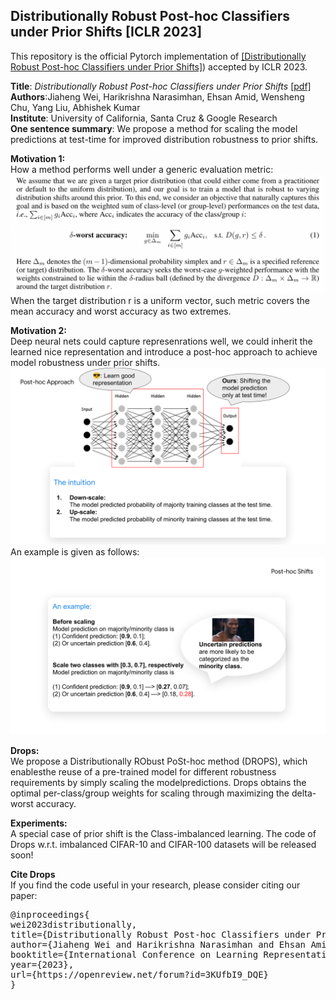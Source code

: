 ## Distributionally Robust Post-hoc Classifiers under Prior Shifts [ICLR 2023]

This repository is the official Pytorch implementation of [[Distributionally Robust Post-hoc Classifiers under Prior Shifts]](https://openreview.net/forum?id=3KUfbI9_DQE)) accepted by ICLR 2023.

<b>Title</b>: <i>Distributionally Robust Post-hoc Classifiers under Prior Shifts</i> <a href="https://openreview.net/forum?id=3KUfbI9_DQE">[pdf]</a>\
<b>Authors</b>:Jiaheng Wei, Harikrishna Narasimhan, Ehsan Amid, Wensheng Chu, Yang Liu, Abhishek Kumar\
<b>Institute</b>: University of California, Santa Cruz \& Google Research\
<b>One sentence summary</b>: We propose a method for scaling the model predictions at test-time for improved distribution robustness to prior shifts.


<b>Motivation 1:</b>\
How a method performs well under a generic evaluation metric:
<img src="./imgs/metric.png">
When the target distribution r is a uniform vector, such metric covers the mean accuracy and worst accuracy as two extremes.


<b>Motivation 2:</b>\
Deep neural nets could capture represenrations well, we could inherit the learned nice representation and introduce a post-hoc approach to achieve model robustness under prior shifts.
<img src="./imgs/intuition.png">
An example is given as follows:
<img src="./imgs/example.png">


<b>Drops:</b>\
We propose a Distributionally RObust PoSt-hoc method (DROPS), which enablesthe reuse of a pre-trained model for different robustness requirements by simply scaling the modelpredictions. Drops obtains the optimal per-class/group weights for scaling through maximizing the delta-worst accuracy.


<b>Experiments:</b>\
A special case of prior shift is the Class-imbalanced learning.
The code of Drops w.r.t. imbalanced CIFAR-10 and CIFAR-100 datasets will be released soon!

<b>Cite Drops</b>\
If you find the code useful in your research, please consider citing our paper:

<pre>
@inproceedings{
wei2023distributionally,
title={Distributionally Robust Post-hoc Classifiers under Prior Shifts},
author={Jiaheng Wei and Harikrishna Narasimhan and Ehsan Amid and Wen-Sheng Chu and Yang Liu and Abhishek Kumar},
booktitle={International Conference on Learning Representations},
year={2023},
url={https://openreview.net/forum?id=3KUfbI9_DQE}
}</pre>
